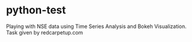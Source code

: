 # python-test
Playing with NSE data using Time Series Analysis and Bokeh Visualization. Task given by redcarpetup.com 
